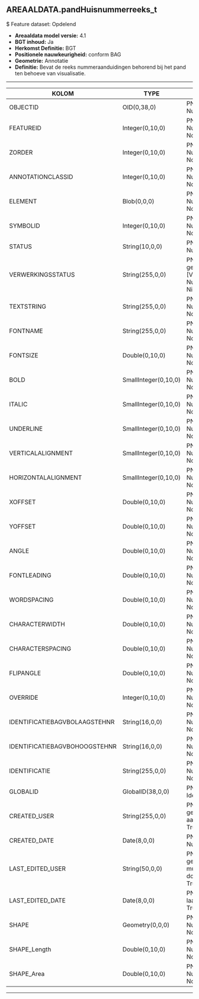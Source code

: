 ## AREAALDATA.pandHuisnummerreeks_t

$ Feature dataset: Opdelend


* __Areaaldata model versie:__ 4.1
* __BGT inhoud:__ Ja
* __Herkomst Definitie:__ BGT
* __Positionele nauwkeurigheid:__ conform BAG
* __Geometrie:__ Annotatie
* __Definitie:__ Bevat de reeks nummeraanduidingen behorend bij het pand ten behoeve van visualisatie.


***

|KOLOM                             |TYPE          	    |DEFINITIE|
|------                            |----          	    |-----    |
|OBJECTID                          |OID(0,38,0)         |PNH; Interne ID ArcGIS; Nullable: False|
|FEATUREID                         |Integer(0,10,0)     |PNH; Beschrijving; Nullable: True; Default: None|
|ZORDER                            |Integer(0,10,0)     |PNH; Beschrijving; Nullable: True; Default: None|
|ANNOTATIONCLASSID                 |Integer(0,10,0)     |PNH; Beschrijving; Nullable: True; Default: None|
|ELEMENT                           |Blob(0,0,0)         |PNH; Beschrijving; Nullable: True; Default: None|
|SYMBOLID                          |Integer(0,10,0)     |PNH; Beschrijving; Nullable: True; Default: None|
|STATUS                            |String(10,0,0)      |PNH; Beschrijving; Nullable: True; Default: 0|
|VERWERKINGSSTATUS                 |String(255,0,0)     |PNH; Status van de gegevens; keuzelijst [VERWERKINGSSTATUS]; Nullable: False; Default: Nieuw|
|TEXTSTRING                        |String(255,0,0)     |PNH; Beschrijving; Nullable: True; Default: None|
|FONTNAME                          |String(255,0,0)     |PNH; Beschrijving; Nullable: True; Default: None|
|FONTSIZE                          |Double(0,10,0)      |PNH; Beschrijving; Nullable: True; Default: None|
|BOLD                              |SmallInteger(0,10,0)|PNH; Beschrijving; Nullable: True; Default: None|
|ITALIC                            |SmallInteger(0,10,0)|PNH; Beschrijving; Nullable: True; Default: None|
|UNDERLINE                         |SmallInteger(0,10,0)|PNH; Beschrijving; Nullable: True; Default: None|
|VERTICALALIGNMENT                 |SmallInteger(0,10,0)|PNH; Beschrijving; Nullable: True; Default: None|
|HORIZONTALALIGNMENT               |SmallInteger(0,10,0)|PNH; Beschrijving; Nullable: True; Default: None|
|XOFFSET                           |Double(0,10,0)      |PNH; Beschrijving; Nullable: True; Default: None|
|YOFFSET                           |Double(0,10,0)      |PNH; Beschrijving; Nullable: True; Default: None|
|ANGLE                             |Double(0,10,0)      |PNH; Beschrijving; Nullable: True; Default: None|
|FONTLEADING                       |Double(0,10,0)      |PNH; Beschrijving; Nullable: True; Default: None|
|WORDSPACING                       |Double(0,10,0)      |PNH; Beschrijving; Nullable: True; Default: None|
|CHARACTERWIDTH                    |Double(0,10,0)      |PNH; Beschrijving; Nullable: True; Default: None|
|CHARACTERSPACING                  |Double(0,10,0)      |PNH; Beschrijving; Nullable: True; Default: None|
|FLIPANGLE                         |Double(0,10,0)      |PNH; Beschrijving; Nullable: True; Default: None|
|OVERRIDE                          |Integer(0,10,0)     |PNH; Beschrijving; Nullable: True; Default: None|
|IDENTIFICATIEBAGVBOLAAGSTEHNR     |String(16,0,0)      |PNH; Beschrijving; Nullable: False; Default: None|
|IDENTIFICATIEBAGVBOHOOGSTEHNR     |String(16,0,0)      |PNH; Beschrijving; Nullable: True; Default: None|
|IDENTIFICATIE                     |String(255,0,0)     |PNH; Beschrijving; Nullable: False; Default: None|
|GLOBALID                          |GlobalID(38,0,0)    |PNH; Global Unique Identifier; Nullable: False|
|CREATED_USER                      |String(255,0,0)     |PNH; Naam van gebruiker die de rij heeft aangemaakt; Nullable: True; Default: None|
|CREATED_DATE                      |Date(8,0,0)         |PNH; Aanmaakdatum; Nullable: True|
|LAST_EDITED_USER                  |String(50,0,0)      |PNH; Naam van gebruiker die de laatste mutatie heeft doorgevoerd; Nullable: True; Default: None|
|LAST_EDITED_DATE                  |Date(8,0,0)         |PNH; Datum van de laatste mutatie; Nullable: True|
|SHAPE                             |Geometry(0,0,0)     |PNH; Beschrijving; Nullable: True; Default: None|
|SHAPE_Length                      |Double(0,10,0)      |PNH; Beschrijving; Nullable: True; Default: None|
|SHAPE_Area                        |Double(0,10,0)      |PNH; Beschrijving; Nullable: True; Default: None|
***
